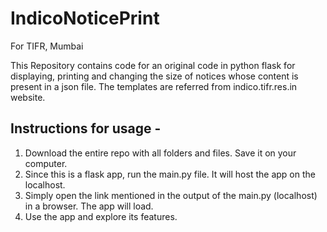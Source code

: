 # IndicoNoticePrint

For TIFR, Mumbai

This Repository contains code for an original code in python flask for
displaying, printing and changing the size of notices whose content is present in a json file.
The templates are referred from indico.tifr.res.in website.

## Instructions for usage - 
1. Download the entire repo with all folders and files. Save it on your computer.
2. Since this is a flask app, run the main.py file. It will host the app on the localhost.
3. Simply open the link mentioned in the output of the main.py (localhost) in a browser. The app will load.
4. Use the app and explore its features.

